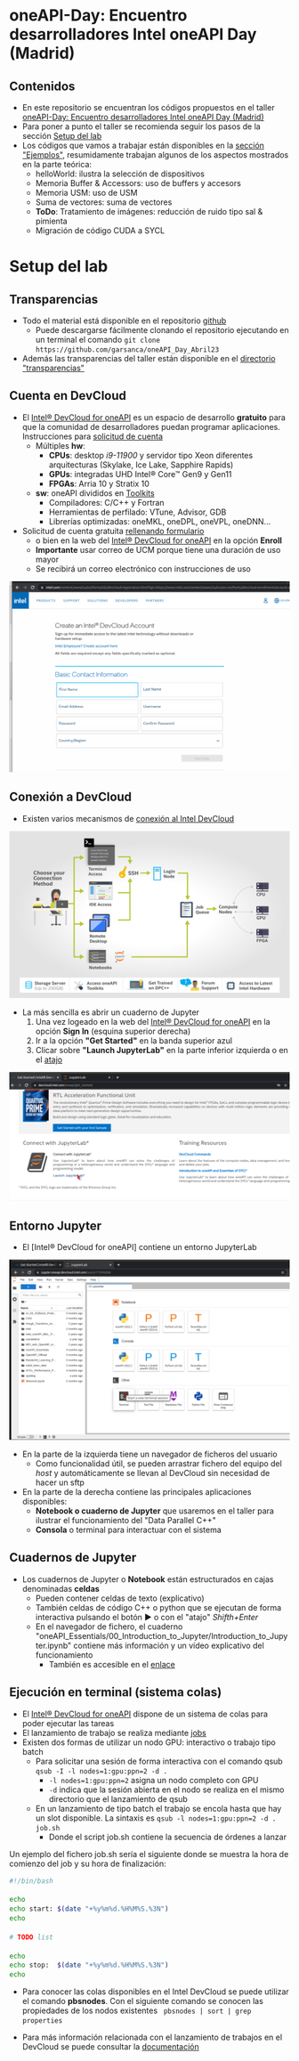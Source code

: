 # oneAPI-Day: Encuentro desarrolladores Intel oneAPI Day (Madrid)

## Contenidos
* En este repositorio se encuentran los códigos propuestos en el taller [oneAPI-Day: Encuentro desarrolladores Intel oneAPI Day (Madrid)](https://www.danysoft.com/oneapi-day-madrid/)
* Para poner a punto el taller se recomienda seguir los pasos de la sección [Setup del lab](#setup-del-lab)
* Los códigos que vamos a trabajar están disponibles en la [sección "Ejemplos"](#ejemplos), resumidamente trabajan algunos de los aspectos mostrados en la parte teórica:
    * helloWorld: ilustra la selección de dispositivos
    * Memoria Buffer & Accessors: uso de buffers y accesors
    * Memoria USM: uso de USM
    * Suma de vectores: suma de vectores
    * **ToDo**: Tratamiento de imágenes: reducción de ruido tipo sal & pimienta
    * Migración de código CUDA a SYCL

# Setup del lab

## Transparencias
* Todo el material está disponible en el repositorio [github](https://github.com/garsanca/oneAPI_Day_Abril23)
    * Puede descargarse fácilmente clonando el repositorio ejecutando en un terminal el comando ```git clone https://github.com/garsanca/oneAPI_Day_Abril23```
* Además las transparencias del taller están disponible en el [directorio "transparencias"](transparencias/seminario_oneAPI-Day_Madrid23.pdf) 


## Cuenta en DevCloud
* El [Intel® DevCloud for oneAPI](https://devcloud.intel.com/oneapi/) es un espacio de desarrollo **gratuito** para que la comunidad de desarrolladores puedan programar aplicaciones. Instrucciones para [solicitud de cuenta](transparencias/DevCloud_Setup_New_Users.pdf)
    * Múltiples **hw**: 
        * **CPUs**: desktop *i9-11900* y servidor tipo Xeon diferentes arquitecturas (Skylake,  Ice Lake, Sapphire Rapids)
        * **GPUs**: integradas UHD Intel® Core™ Gen9 y Gen11 
        * **FPGAs**: Arria 10 y Stratix 10
    * **sw**: oneAPI divididos en [Toolkits](https://www.intel.com/content/www/us/en/developer/tools/oneapi/toolkits.html#gs.pd8yyt)
        * Compiladores: C/C++ y Fortran
        * Herramientas de perfilado: VTune, Advisor, GDB
        * Librerías optimizadas: oneMKL, oneDPL, oneVPL, oneDNN...
* Solicitud de cuenta gratuita [rellenando formulario](https://www.intel.com/content/www/us/en/forms/idz/devcloud-registration.html?tgt=https://www.intel.com/content/www/us/en/secure/forms/devcloud-enrollment/account-provisioning.html)
    * o bien en la web del [Intel® DevCloud for oneAPI](https://devcloud.intel.com/oneapi/) en la opción **Enroll**
    * **Importante** usar correo de UCM porque tiene una duración de uso mayor
    * Se recibirá un correo electrónico con instrucciones de uso

![Imagen](figures/devcloud_enroll.png)

## Conexión a DevCloud
* Existen varios mecanismos de [conexión al Intel DevCloud](https://devcloud.intel.com/oneapi/documentation/connect-with-ssh-linux-macos/)

![Imagen](figures/devcloud_connect.png)

* La más sencilla es abrir un cuaderno de Jupyter
    1. Una vez logeado en la web del [Intel® DevCloud for oneAPI](https://devcloud.intel.com/oneapi/) en la opción **Sign In** (esquina superior derecha)
    2. Ir a la opción **"Get Started"** en la banda superior azul
    3. Clicar sobre **"Launch JupyterLab"** en la parte inferior izquierda o en el [atajo](https://jupyter.oneapi.devcloud.intel.com/hub/login?next=/lab/tree/Welcome.ipynb?reset)

![Imagen](figures/devcloud-launch_jupyperlab.png)

## Entorno Jupyter
* El [Intel® DevCloud for oneAPI] contiene un entorno JupyterLab

![Imagen](figures/devcloud-jupyterlab.png)

* En la parte de la izquierda tiene un navegador de ficheros del usuario
    * Como funcionalidad útil, se pueden arrastrar fichero del equipo del *host* y automáticamente se llevan al DevCloud sin necesidad de hacer un sftp
* En la parte de la derecha contiene las principales aplicaciones disponibles:
    * **Notebook o cuaderno de Jupyter** que usaremos en el taller para ilustrar el funcionamiento del "Data Parallel C++"
    * **Consola** o terminal para interactuar con el sistema

## Cuadernos de Jupyter
* Los cuadernos de Jupyter o **Notebook** están estructurados en cajas denominadas **celdas**
    * Pueden contener celdas de texto (explicativo)
    * También celdas de código C++ o python que se ejecutan de forma interactiva pulsando el botón **▶** o con el "atajo" *Shifth+Enter*
    * En el navegador de fichero, el cuaderno "oneAPI_Essentials/00_Introduction_to_Jupyter/Introduction_to_Jupyter.ipynb" contiene más información y un vídeo explicativo del funcionamiento
        * También es accesible en el [enlace](https://jupyter.oneapi.devcloud.intel.com/hub/login?next=/lab/tree/oneAPI_Essentials/00_Introduction_to_Jupyter/Introduction_to_Jupyter.ipynb?reset)

## Ejecución en terminal (sistema colas)
* El [Intel® DevCloud for oneAPI](https://devcloud.intel.com/oneapi/) dispone de un sistema de colas para poder ejecutar las tareas
* El lanzamiento de trabajo se realiza mediante [jobs](https://devcloud.intel.com/oneapi/documentation/job-submission/)
* Existen dos formas de utilizar un nodo GPU: interactivo o trabajo tipo batch
    * Para solicitar una sesión de forma interactiva con el comando qsub ```qsub -I -l nodes=1:gpu:ppn=2 -d .```
        * ```-l nodes=1:gpu:ppn=2``` asigna un nodo completo con GPU
        * ```-d``` indica que la sesión abierta en el nodo se realiza en el mismo directorio que el lanzamiento de qsub
    * En un lanzamiento de tipo batch el trabajo se encola hasta que hay un slot disponible. La sintaxis es ```qsub -l nodes=1:gpu:ppn=2 -d . job.sh```
        * Donde el script job.sh contiene la secuencia de órdenes a lanzar

Un ejemplo del fichero job.sh sería el siguiente donde se muestra la hora de comienzo del job y su hora de finalización:
```bash
#!/bin/bash

echo
echo start: $(date "+%y%m%d.%H%M%S.%3N")
echo

# TODO list

echo
echo stop:  $(date "+%y%m%d.%H%M%S.%3N")
echo
```

* Para conocer las colas disponibles en el Intel DevCloud se puede utilizar el comando **pbsnodes**. Con el siguiente comando se conocen las propiedades de los nodos existentes ``` pbsnodes | sort | grep properties```

* Para más información relacionada con el lanzamiento de trabajos en el DevCloud se puede consultar la [documentación](https://devcloud.intel.com/oneapi/documentation/job-submission/)